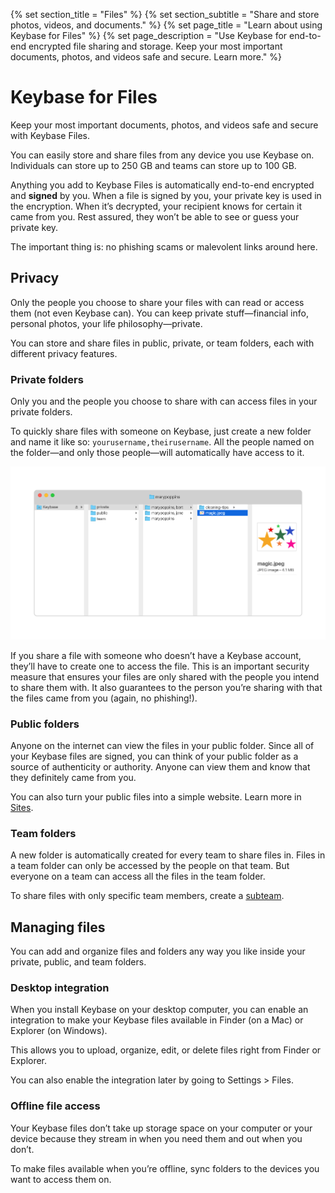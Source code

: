 {% set section_title = "Files" %}
{% set section_subtitle = "Share and store photos, videos, and documents." %}
{% set page_title = "Learn about using Keybase for Files" %}
{% set page_description = "Use Keybase for end-to-end encrypted file sharing and storage. Keep your most important documents, photos, and videos safe and secure. Learn more." %}

# Keybase for Files
Keep your most important documents, photos, and videos safe and secure with Keybase Files.

You can easily store and share files from any device you use Keybase on. Individuals can store up to 250 GB and teams can store up to 100 GB.

Anything you add to Keybase Files is automatically end-to-end encrypted and **signed** by you. When a file is signed by you, your private key is used in the encryption. When it’s decrypted, your recipient knows for certain it came from you. Rest assured, they won’t be able to see or guess your private key.

The important thing is: no phishing scams or malevolent links around here.

## Privacy
Only the people you choose to share your files with can read or access them (not even Keybase can). You can keep private stuff—financial info, personal photos, your life philosophy—private.

You can store and share files in public, private, or team folders, each with different privacy features.

### Private folders
Only you and the people you choose to share with can access files in your private folders.

To quickly share files with someone on Keybase, just create a new folder and name it like so: `yourusername,theirusername`. All the people named on the folder—and only those people—will automatically have access to it. 

![ !Enable the Finder or Explorer integration to manage files from your desktop.](/img/files-finder.png)

If you share a file with someone who doesn’t have a Keybase account, they’ll have to create one to access the file. This is an important security measure that ensures your files are only shared with the people you intend to share them with. It also guarantees to the person you’re sharing with that the files came from you (again, no phishing!).

### Public folders
Anyone on the internet can view the files in your public folder. Since all of your Keybase files are signed, you can think of your public folder as a source of authenticity or authority. Anyone can view them and know that they definitely came from you.

You can also turn your public files into a simple website. Learn more in [Sites](/sites).

### Team folders
A new folder is automatically created for every team to share files in. Files in a team folder can only be accessed by the people on that team. But everyone on a team can access all the files in the team folder.

To share files with only specific team members, create a [subteam](teams#subteams). 

## Managing files
You can add and organize files and folders any way you like inside your private, public, and team folders.

### Desktop integration
When you install Keybase on your desktop computer, you can enable an integration to make your Keybase files available in Finder (on a Mac) or Explorer (on Windows).

This allows you to upload, organize, edit, or delete files right from Finder or Explorer.

You can also enable the integration later by going to Settings > Files.

### Offline file access
Your Keybase files don’t take up storage space on your computer or your device because they stream in when you need them and out when you don’t.

To make files available when you’re offline, sync folders to the devices you want to access them on.
